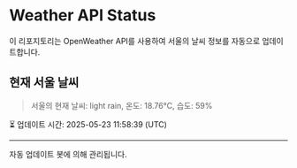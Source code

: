 
# Weather API Status

이 리포지토리는 OpenWeather API를 사용하여 서울의 날씨 정보를 자동으로 업데이트합니다.

## 현재 서울 날씨
> 서울의 현재 날씨: light rain, 온도: 18.76°C, 습도: 59%

⏳ 업데이트 시간: 2025-05-23 11:58:39 (UTC)

---
자동 업데이트 봇에 의해 관리됩니다.
